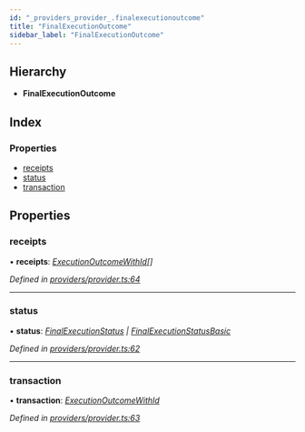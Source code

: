 ```yaml
---
id: "_providers_provider_.finalexecutionoutcome"
title: "FinalExecutionOutcome"
sidebar_label: "FinalExecutionOutcome"
---
```


## Hierarchy

* **FinalExecutionOutcome**

## Index

### Properties

* [receipts](_providers_provider_.finalexecutionoutcome.md#receipts)
* [status](_providers_provider_.finalexecutionoutcome.md#status)
* [transaction](_providers_provider_.finalexecutionoutcome.md#transaction)

## Properties

###  receipts

• **receipts**: *[ExecutionOutcomeWithId](_providers_provider_.executionoutcomewithid.md)[]*

*Defined in [providers/provider.ts:64](https://github.com/nearprotocol/nearlib/blob/bae5ebc/src.ts/providers/provider.ts#L64)*

___

###  status

• **status**: *[FinalExecutionStatus](_providers_provider_.finalexecutionstatus.md) | [FinalExecutionStatusBasic](../enums/_providers_provider_.finalexecutionstatusbasic.md)*

*Defined in [providers/provider.ts:62](https://github.com/nearprotocol/nearlib/blob/bae5ebc/src.ts/providers/provider.ts#L62)*

___

###  transaction

• **transaction**: *[ExecutionOutcomeWithId](_providers_provider_.executionoutcomewithid.md)*

*Defined in [providers/provider.ts:63](https://github.com/nearprotocol/nearlib/blob/bae5ebc/src.ts/providers/provider.ts#L63)*
